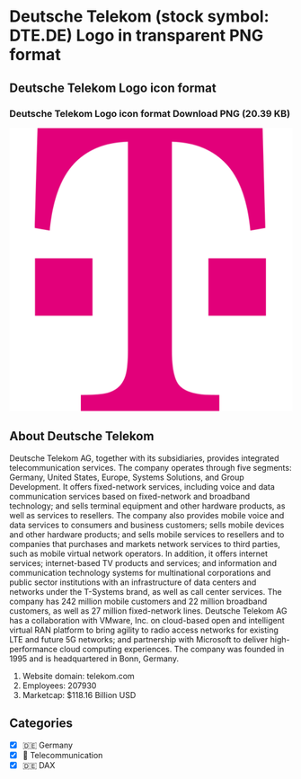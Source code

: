 # Deutsche Telekom (stock symbol: DTE.DE) Logo in transparent PNG format

## Deutsche Telekom Logo icon format

### Deutsche Telekom Logo icon format Download PNG (20.39 KB)

![Deutsche Telekom Logo icon format Download PNG (20.39 KB)](/img/orig/DTE.DE-944bd2b4.png)

## About Deutsche Telekom

Deutsche Telekom AG, together with its subsidiaries, provides integrated telecommunication services. The company operates through five segments: Germany, United States, Europe, Systems Solutions, and Group Development. It offers fixed-network services, including voice and data communication services based on fixed-network and broadband technology; and sells terminal equipment and other hardware products, as well as services to resellers. The company also provides mobile voice and data services to consumers and business customers; sells mobile devices and other hardware products; and sells mobile services to resellers and to companies that purchases and markets network services to third parties, such as mobile virtual network operators. In addition, it offers internet services; internet-based TV products and services; and information and communication technology systems for multinational corporations and public sector institutions with an infrastructure of data centers and networks under the T-Systems brand, as well as call center services. The company has 242 million mobile customers and 22 million broadband customers, as well as 27 million fixed-network lines. Deutsche Telekom AG has a collaboration with VMware, Inc. on cloud-based open and intelligent virtual RAN platform to bring agility to radio access networks for existing LTE and future 5G networks; and partnership with Microsoft to deliver high-performance cloud computing experiences. The company was founded in 1995 and is headquartered in Bonn, Germany.

1. Website domain: telekom.com
2. Employees: 207930
3. Marketcap: $118.16 Billion USD


## Categories
- [x] 🇩🇪 Germany
- [x] 📡 Telecommunication
- [x] 🇩🇪 DAX
